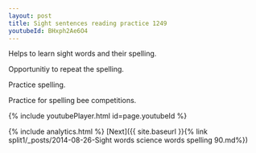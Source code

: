 ```yaml
---
layout: post
title: Sight sentences reading practice 1249
youtubeId: BHxph2Ae6O4
---
```

 
 
Helps to learn sight words and their spelling.

Opportunitiy to repeat the spelling. 

Practice spelling. 
 
Practice for spelling bee competitions. 
 
{% include youtubePlayer.html id=page.youtubeId %}
 
 
{% include analytics.html %} 
[Next]({{ site.baseurl }}{% link  split1/_posts/2014-08-26-Sight words science words spelling 90.md%})
 
